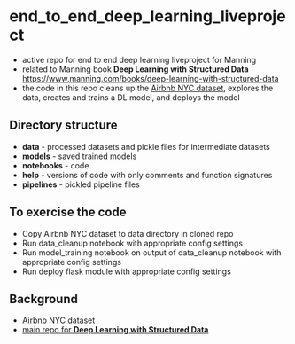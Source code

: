 # end_to_end_deep_learning_liveproject
- active repo for end to end deep learning liveproject for Manning 
- related to Manning book **Deep Learning with Structured Data** https://www.manning.com/books/deep-learning-with-structured-data
- the code in this repo cleans up the [Airbnb NYC dataset](https://www.kaggle.com/dgomonov/new-york-city-airbnb-open-data), explores the data, creates and trains a DL model, and deploys the model

## Directory structure
- **data** - processed datasets and pickle files for intermediate datasets
- **models** - saved trained models
- **notebooks** - code
- **help** - versions of code with only comments and function signatures
- **pipelines** - pickled pipeline files

## To exercise the code

- Copy Airbnb NYC dataset to data directory in cloned repo
- Run data_cleanup notebook with appropriate config settings
- Run model_training notebook on output of data_cleanup notebook with appropriate config settings
- Run deploy flask module with appropriate config settings


## Background

- [Airbnb NYC dataset](https://www.kaggle.com/dgomonov/new-york-city-airbnb-open-data)
- [main repo for **Deep Learning with Structured Data**](https://github.com/ryanmark1867/deep_learning_for_structured_data)